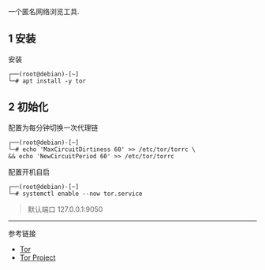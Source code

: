 一个匿名网络浏览工具.

## 1 安装

安装

```
┌──(root@debian)-[~]
└─# apt install -y tor
```

## 2 初始化

配置为每分钟切换一次代理链

```
┌──(root@debian)-[~]
└─# echo 'MaxCircuitDirtiness 60' >> /etc/tor/torrc \
&& echo 'NewCircuitPeriod 60' >> /etc/tor/torrc
```

配置开机自启

```
┌──(root@debian)-[~]
└─# systemctl enable --now tor.service
```

> 默认端口 127.0.0.1:9050

---

参考链接

- [Tor](https://gitlab.torproject.org/tpo/core/tor)
- [Tor Project](https://www.torproject.org/)

